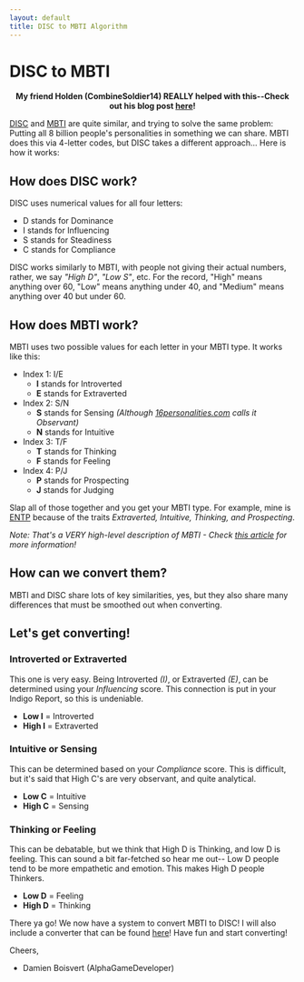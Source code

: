 ```yaml
---
layout: default
title: DISC to MBTI Algorithm
---
```

<!--more-->
# DISC to MBTI

<p align="center"><b>My friend Holden (CombineSoldier14) REALLY helped with this--Check out his blog post <a href="https://combinesoldier14.blogspot.com/2024/03/how-i-wrote-algorithm-that-converts.html">here</a>!</b></p>

[DISC][disc-wikipedia] and [MBTI][mbti-wikipedia] are quite similar, and trying to solve the same problem:
Putting all 8 billion people's personalities in something we can share.  MBTI does this via 4-letter codes,
but DISC takes a different approach...  Here is how it works:

## How does DISC work?
DISC uses numerical values for all four letters:

* D stands for Dominance
* I stands for Influencing
* S stands for Steadiness
* C stands for Compliance

DISC works similarly to MBTI, with people not giving their actual numbers, rather, we say *"High D"*, *"Low S"*,
etc.  For the record, "High" means anything over 60, "Low" means anything under 40, and "Medium" means anything
over 40 but under 60.

## How does MBTI work?
MBTI uses two possible values for each letter in your MBTI type.  It works like this:

* Index 1: I/E
  * **I** stands for Introverted
  * **E** stands for Extraverted
* Index 2: S/N
  * **S** stands for Sensing *(Although [16personalities.com][16p] calls it Observant)*
  * **N** stands for Intuitive
* Index 3: T/F
  * **T** stands for Thinking
  * **F** stands for Feeling
* Index 4: P/J
  * **P** stands for Prospecting
  * **J** stands for Judging

Slap all of those together and you get your MBTI type.  For example, mine is [ENTP][16p-entp]
because of the traits *Extraverted, Intuitive, Thinking, and Prospecting*.

*Note: That's a VERY high-level description of MBTI - Check [this article][what-is-mbti] for more information!*

## How can we convert them?
MBTI and DISC share lots of key similarities, yes, but they also share many differences that must be smoothed
out when converting.

## Let's get converting!
### Introverted or Extraverted
This one is very easy.  Being Introverted *(I)*, or Extraverted *(E)*, can be determined using your *Influencing* score.
This connection is put in your Indigo Report, so this is undeniable.

* **Low I** = Introverted
* **High I** = Extraverted

### Intuitive or Sensing
This can be determined based on your *Compliance* score.  This is difficult, but it's said that High C's are very observant,
and quite analytical.  

* **Low C** = Intuitive
* **High C** = Sensing


### Thinking or Feeling
This can be debatable, but we think that High D is Thinking, and low D is feeling.  This can sound a bit far-fetched so
hear me out-- Low D people tend to be more empathetic and emotion.  This makes High D people Thinkers.

* **Low D** = Feeling
* **High D** = Thinking

There ya go!  We now have a system to convert MBTI to DISC!  I will also include a converter that can be found [here](/mbti/disc-to-mbti-converter)!
Have fun and start converting!

Cheers,
- Damien Boisvert (AlphaGameDeveloper)

[16p]: https://16personalities.com
[16p-entp]: https://16personalities.com/entp-personality
[what-is-mbti]: https://www.simplypsychology.org/the-myers-briggs-type-indicator.html
[mbti-wikipedia]: https://en.wikipedia.org/wiki/Myers-Briggs_Type_Indicator
[disc-wikipedia]: https://en.wikipedia.org/wiki/DISC_assessment
